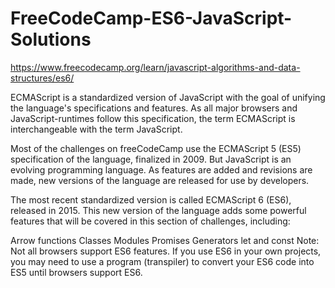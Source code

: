 # FreeCodeCamp-ES6-JavaScript-Solutions

https://www.freecodecamp.org/learn/javascript-algorithms-and-data-structures/es6/

ECMAScript is a standardized version of JavaScript with the goal of unifying the language's specifications and features. As all major browsers and JavaScript-runtimes follow this specification, the term ECMAScript is interchangeable with the term JavaScript.

Most of the challenges on freeCodeCamp use the ECMAScript 5 (ES5) specification of the language, finalized in 2009. But JavaScript is an evolving programming language. As features are added and revisions are made, new versions of the language are released for use by developers.

The most recent standardized version is called ECMAScript 6 (ES6), released in 2015. This new version of the language adds some powerful features that will be covered in this section of challenges, including:

Arrow functions
Classes
Modules
Promises
Generators
let and const
Note: Not all browsers support ES6 features. If you use ES6 in your own projects, you may need to use a program (transpiler) to convert your ES6 code into ES5 until browsers support ES6.
